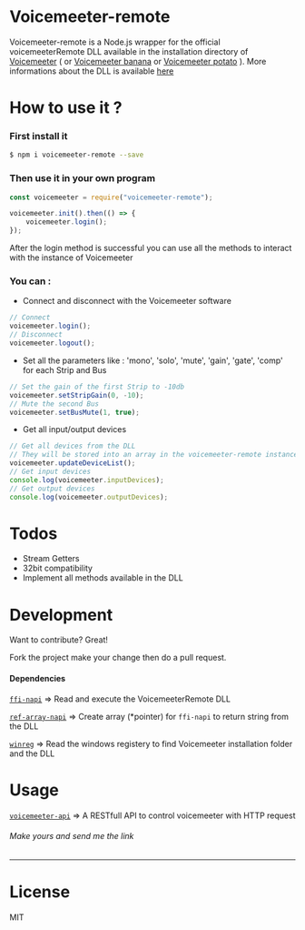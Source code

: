 # Voicemeeter-remote

Voicemeeter-remote is a Node.js wrapper for the official voicemeeterRemote DLL available in the installation directory of [Voicemeeter][voicemeeter] ( or [Voicemeeter banana][voicemeeter-banana] or [Voicemeeter potato][voicemeeter-potato] ). More informations about the DLL is available [here](https://forum.vb-audio.com/viewtopic.php?f=8&t=346)

# How to use it ?
### First install it

```sh
$ npm i voicemeeter-remote --save
```
### Then use it in your own program

```js
const voicemeeter = require("voicemeeter-remote");

voicemeeter.init().then(() => {
    voicemeeter.login();
});
```

After the login method is successful you can use all the methods to interact with the instance of Voicemeeter

### You can :
   - Connect and disconnect with the Voicemeeter software
```js
// Connect
voicemeeter.login();
// Disconnect
voicemeeter.logout();
```

  - Set all the parameters like : 'mono', 'solo', 'mute', 'gain', 'gate', 'comp' for each Strip and Bus
```js
// Set the gain of the first Strip to -10db
voicemeeter.setStripGain(0, -10);
// Mute the second Bus
voicemeeter.setBusMute(1, true);
```
   - Get all input/output devices
```js
// Get all devices from the DLL
// They will be stored into an array in the voicemeeter-remote instance
voicemeeter.updateDeviceList();
// Get input devices
console.log(voicemeeter.inputDevices);
// Get output devices
console.log(voicemeeter.outputDevices);
```

# Todos
- Stream Getters
- 32bit compatibility
- Implement all methods available in the DLL

# Development

Want to contribute? Great!

Fork the project make your change then do a pull request.

#### Dependencies

[`ffi-napi`][ffi-napi] => Read and execute the VoicemeeterRemote DLL

[`ref-array-napi`][ref-array-napi] => Create array (*pointer) for `ffi-napi` to return string from the DLL

[`winreg`][winreg] => Read the windows registery to find Voicemeeter installation folder and the DLL

# Usage
[`voicemeeter-api`][voicemeeter-api] => A RESTfull API to control voicemeeter with HTTP request

###### Make yours and send me the link

----
# License

MIT

   [voicemeeter]: <https://www.vb-audio.com/Voicemeeter/index.htm>
   [voicemeeter-banana]: <https://www.vb-audio.com/Voicemeeter/banana.htm>
   [voicemeeter-potato]: <https://www.vb-audio.com/Voicemeeter/potato.htm>
   [voicemeeter-api]: <https://github.com/Mikatux/voicemeeter-api>
   [ffi-napi]: <https://www.npmjs.com/package/ffi-napi>
   [ref-array-napi]: <https://www.npmjs.com/package/ref-array-napi>
   [winreg]: <https://www.npmjs.com/package/winreg>